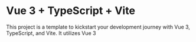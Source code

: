 # Vue 3 + TypeScript + Vite

This project is a template to kickstart your development journey with Vue 3, TypeScript, and Vite. It utilizes Vue 3 <script setup> Single File Components (SFCs), taking advantage of the script setup docs.

## Usage

1. Clone the repository: git clone https://github.com/vorynkavitaliy/vue-3-ts-marketplace.git
2. Navigate to the project directory: cd your-project
3. Install dependencies: npm install
4. Run the project: npm run start:<mode>

## Build
To build the project, use the following command: npm run build

## Configuration

1. Create a copy of env.example and name it .env.
2. Fill in the necessary configuration values in the .env file.

## Type Support For `.vue` Imports in TS

TypeScript cannot handle type information for `.vue` imports by default, so we replace the `tsc` CLI with `vue-tsc` for type checking. In editors, we need [TypeScript Vue Plugin (Volar)](https://marketplace.visualstudio.com/items?itemName=Vue.vscode-typescript-vue-plugin) to make the TypeScript language service aware of `.vue` types.

If the standalone TypeScript plugin doesn't feel fast enough to you, Volar has also implemented a [Take Over Mode](https://github.com/johnsoncodehk/volar/discussions/471#discussioncomment-1361669) that is more performant. You can enable it by the following steps:

1. Disable the built-in TypeScript Extension
   1. Run `Extensions: Show Built-in Extensions` from VSCode's command palette
   2. Find `TypeScript and JavaScript Language Features`, right click and select `Disable (Workspace)`
2. Reload the VSCode window by running `Developer: Reload Window` from the command palette.

